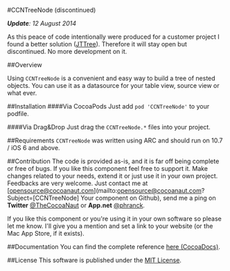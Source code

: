 #CCNTreeNode (discontinued)

*__Update__: 12 August 2014*

As this peace of code intentionally were produced for a customer project I found a better solution ([JTTree](https://github.com/jtbandes/JTTree)). Therefore it will stay open but discontinued. No more development on it.


##Overview

Using `CCNTreeNode` is a convenient and easy way to build a tree of nested objects. You can use it as a datasource for your table view, source view or what ever.


##Installation
####Via CocoaPods
Just add `pod 'CCNTreeNode'` to your podfile.


####Via Drag&Drop
Just drag the `CCNTreeNode.*` files into your project.


##Requirements
`CCNTreeNode` was written using ARC and should run on 10.7 / iOS 6 and above.


##Contribution
The code is provided as-is, and it is far off being complete or free of bugs. If you like this component feel free to support it. Make changes related to your needs, extend it or just use it in your own project. Feedbacks are very welcome. Just contact me at [opensource@cocoanaut.com](mailto:opensource@cocoanaut.com?Subject=[CCNTreeNode] Your component on Github), send me a ping on **Twitter** [@TheCocoaNaut](http://twitter.com/TheCocoaNaut) or **App.net** [@phranck](https://alpha.app.net/phranck). 

If you like this component or you're using it in your own software so please let me know. I'll give you a mention and set a link to your website (or the Mac App Store, if it exists).


##Documentation
You can find the complete reference [here (CocoaDocs)](http://cocoadocs.org/docsets/CCNTreeNode/).


##License
This software is published under the [MIT License](http://cocoanaut.mit-license.org).
